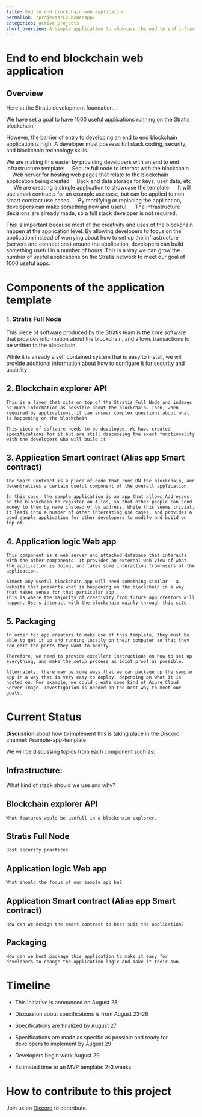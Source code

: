 ```yaml
---
title: End to end blockchain web application
permalink: /projects/E2EbcWebApp/
categories: active_projects
short_overview: A simple application to showcase the end to end infrastructure template for a blockchain web application
---
```

End to end blockchain web application
==

Overview
--
 

Here at the Stratis development foundation…

We have set a goal to have 1000 useful applications running on the Stratis blockchain!

However, the barrier of entry to developing an end to end blockchain application is high. A developer must possess full stack coding, security, and blockchain technology skills. 

We are making this easier by providing developers with an end to end infrastructure template:
    Secure full node to interact with the blockchain
    Web server for hosting web pages that relate to the blockchain application being created
    Back end data storage for keys, user data, etc
    
We are creating a simple application to showcase the template. 
    It will use smart contracts for an example use case, but can be applied to non smart contract use cases.
    By modifying or replacing the application, developers can make something new and useful.
    The infrastructure decisions are already made, so a full stack developer is not required.

This is important because most of the creativity and uses of the blockchain happen at the application level. By allowing developers to focus on the application instead of worrying about how to set up the infrastructure (servers and connections) around the application, developers can build something useful in a number of hours.  This is a way we can grow the number of useful applications on the Stratis network to meet our goal of 1000 useful apps.

Components of the application template 
====

### 1. Stratis Full Node
This piece of software produced by the Stratis team is the core software that provides information about the blockchain, and allows transactions to be written to the blockchain.

While it is already a self contained system that is easy to install, we will provide additional information about how to configure it for security and usability
## 2. Blockchain explorer API
    
    This is a layer that sits on top of the Stratis Full Node and indexes as much information as possible about the blockchain. Then, when required by applications, it can answer complex questions about what is happening on the blockchain
       
    This piece of software needs to be developed. We have created specifications for it but are still discussing the exact functionality with the developers who will build it
## 3. Application Smart contract (Alias app Smart contract)
       
    The Smart Contract is a piece of code that runs ON the blockchain, and decentralizes a certain useful component of the overall application.
       
    In this case, the sample application is an app that allows Addresses on the blockchain to register an Alias, so that other people can send money to them by name instead of by address. While this seems trivial, it leads into a number of other interesting use cases, and provides a good sample application for other developers to modify and build on top of.

## 4. Application logic Web app
    
    This component is a web server and attached database that interacts with the other components. It provides an external web view of what the application is doing, and takes some interaction from users of the application.
    
    Almost any useful blockchain app will need something similar - a website that presents what is happening on the blockchain in a way that makes sense for that particular app.
    This is where the majority of creativity from future app creators will happen. Users interact with the blockchain mainly through this site.

## 5. Packaging
    
    In order for app creators to make use of this template, they must be able to get it up and running locally on their computer so that they can edit the parts they want to modify.
    
    Therefore, we need to provide excellent instructions on how to set up everything, and make the setup process as idiot proof as possible.
    
    Alternately, there may be some ways that we can package up the sample app in a way that is very easy to deploy, depending on what it is hosted on. For example, we could create some kind of Azure Cloud Server image. Investigation is needed on the best way to meet our goals.

Current Status
==

**Discussion** about how to implement this is taking place in the [Discord](/discord/) channel: #sample-app-template 

We will be discussing topics from each component such as:

## Infrastructure:
What kind of stack should we use and why?

## Blockchain explorer API
    What features would be usefull in a blockchain explorer. 

## Stratis Full Node
    Best security practices

## Application logic Web app
    What should the focus of our sample app be? 

## Application Smart contract (Alias app Smart contract)
    How can we design the smart contract to best suit the application? 

## Packaging
    How can we best package this application to make it easy for developers to change the application logic and make it their own. 


Timeline
==
  * This initiative is announced on August 23

  * Discussion about specifications is from August 23-26
  * Specifications are finalized by August 27
  * Specifications are made as specific as possible and ready for developers to implement by August 29
  * Developers begin work August 29
  * Estimated time to an MVP template: 2-3 weeks

 How to contribute to this project
 ==
Join us on [Discord](/discord/) to contribute.

